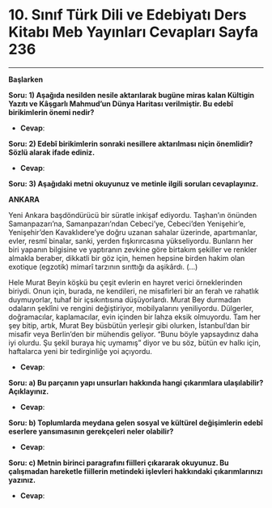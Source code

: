 # 10. Sınıf Türk Dili ve Edebiyatı Ders Kitabı Meb Yayınları Cevapları Sayfa 236

---

**Başlarken**

**Soru: 1) Aşağıda nesilden nesile aktarılarak bugüne miras kalan Kültigin Yazıtı ve Kâşgarlı Mahmud’un Dünya Haritası verilmiştir. Bu edebî birikimlerin önemi nedir?**

-   **Cevap**:

**Soru: 2) Edebî birikimlerin sonraki nesillere aktarılması niçin önemlidir? Sözlü alarak ifade ediniz.**

-   **Cevap**:

**Soru: 3) Aşağıdaki metni okuyunuz ve metinle ilgili soruları cevaplayınız.**

**ANKARA**

Yeni Ankara başdöndürücü bir süratle inkişaf ediyordu. Taşhan’ın önünden Samanpazarı’na, Samanpazarı’ndan Cebeci’ye, Cebeci’den Yenişehir’e, Yenişehir’den Kavaklıdere’ye doğru uzanan sahalar üzerinde, apartımanlar, evler, resmî binalar, sanki, yerden fışkırırcasına yükseliyordu. Bunların her biri yapanın bilgisine ve yaptıranın zevkine göre birtakım şekiller ve renkler almakla beraber, dikkatli bir göz için, hemen hepsine birden hakim olan exotique (egzotik) mimarî tarzının sırıttığı da aşikârdı. (…)

Hele Murat Beyin köşkü bu çeşit evlerin en hayret verici örneklerinden biriydi. Onun için, burada, ne kendileri, ne misafirleri bir an ferah ve rahatlık duymuyorlar, tuhaf bir içsıkıntısına düşüyorlardı. Murat Bey durmadan odaların şeklîni ve rengini değiştiriyor, mobilyalarını yeniliyordu. Dülgerler, doğramacılar, kaplamacılar, evin içinden bir lahza eksik olmuyordu. Tam her şey bitip, artık, Murat Bey büsbütün yerleşir gibi olurken, İstanbul’dan bir misafir veya Berlin’den bir mühendis geliyor. “Bunu böyle yapsaydınız daha iyi olurdu. Şu şekil buraya hiç uymamış” diyor ve bu söz, bütün ev halkı için, haftalarca yeni bir tedirginliğe yoi açıyordu.

-   **Cevap**:

**Soru: a) Bu parçanın yapı unsurları hakkında hangi çıkarımlara ulaşılabilir? Açıklayınız.**

-   **Cevap**:

**Soru: b) Toplumlarda meydana gelen sosyal ve kültürel değişimlerin edebî eserlere yansımasının gerekçeleri neler olabilir?**

-   **Cevap**:

**Soru: c) Metnin birinci paragrafını fiilleri çıkararak okuyunuz. Bu çalışmadan hareketle fiillerin metindeki işlevleri hakkındaki çıkarımlarınızı yazınız.**

-   **Cevap**: